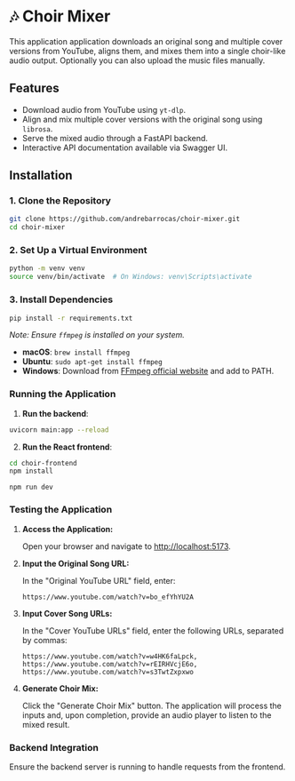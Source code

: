 # 🎶 Choir Mixer

This application application downloads an original song and multiple cover versions from YouTube, aligns them, and mixes them into a single choir-like audio output.
Optionally you can also upload the music files manually.

## Features

- Download audio from YouTube using `yt-dlp`.
- Align and mix multiple cover versions with the original song using `librosa`.
- Serve the mixed audio through a FastAPI backend.
- Interactive API documentation available via Swagger UI.

## Installation

### 1. Clone the Repository


```bash
git clone https://github.com/andrebarrocas/choir-mixer.git
cd choir-mixer
```


### 2. Set Up a Virtual Environment


```bash
python -m venv venv
source venv/bin/activate  # On Windows: venv\Scripts\activate
```


### 3. Install Dependencies


```bash
pip install -r requirements.txt
```


*Note: Ensure `ffmpeg` is installed on your system.*

- **macOS**: `brew install ffmpeg`
- **Ubuntu**: `sudo apt-get install ffmpeg`
- **Windows**: Download from [FFmpeg official website](https://ffmpeg.org/download.html) and add to PATH.

### Running the Application

1. **Run the backend**:
```bash
uvicorn main:app --reload
```

2. **Run the React frontend**:
   
```bash
cd choir-frontend
npm install
```

```
npm run dev
```

### Testing the Application
1. **Access the Application:**

   Open your browser and navigate to [http://localhost:5173](http://localhost:5173).

2. **Input the Original Song URL:**

   In the "Original YouTube URL" field, enter:

   ```
   https://www.youtube.com/watch?v=bo_efYhYU2A
   ```

3. **Input Cover Song URLs:**

   In the "Cover YouTube URLs" field, enter the following URLs, separated by commas:

   ```
   https://www.youtube.com/watch?v=w4HK6faLpck, https://www.youtube.com/watch?v=rEIRHVcjE6o, https://www.youtube.com/watch?v=s3TwtZxpxwo
   ```

4. **Generate Choir Mix:**

   Click the "Generate Choir Mix" button. The application will process the inputs and, upon completion, provide an audio player to listen to the mixed result.

### Backend Integration

Ensure the backend server is running to handle requests from the frontend. 